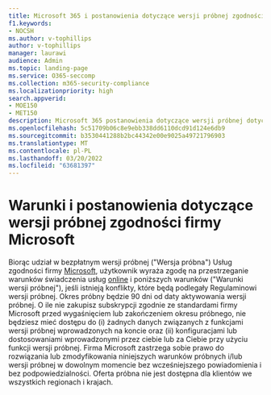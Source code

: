 ```yaml
---
title: Microsoft 365 i postanowienia dotyczące wersji próbnej zgodności z przepisami
f1.keywords:
- NOCSH
ms.author: v-tophillips
author: v-tophillips
manager: laurawi
audience: Admin
ms.topic: landing-page
ms.service: O365-seccomp
ms.collection: m365-security-compliance
ms.localizationpriority: high
search.appverid:
- MOE150
- MET150
description: Microsoft 365 postanowienia dotyczące wersji próbnej dotyczącej zgodności z przepisami.
ms.openlocfilehash: 5c51709b06c8e9ebb338dd6110dcd91d124e6db9
ms.sourcegitcommit: b3530441288b2bc44342e00e9025a49721796903
ms.translationtype: MT
ms.contentlocale: pl-PL
ms.lasthandoff: 03/20/2022
ms.locfileid: "63681397"
---
```

# <a name="microsoft-compliance-trial-terms-and-conditions"></a>Warunki i postanowienia dotyczące wersji próbnej zgodności firmy Microsoft

Biorąc udział w bezpłatnym wersji próbnej ("Wersja próbna") Usług zgodności firmy [Microsoft](compliance-easy-trials.md), użytkownik wyraża zgodę na przestrzeganie warunków świadczenia usług [online](https://go.microsoft.com/fwlink/?linkid=2108910) i poniższych warunków ("Warunki wersji próbnej"), jeśli istnieją konflikty, które będą podlegały Regulaminowi wersji próbnej. Okres próbny będzie 90 dni od daty aktywowania wersji próbnej. O ile nie zakupisz subskrypcji zgodnie ze standardami firmy Microsoft przed wygaśnięciem lub zakończeniem okresu próbnego, nie będziesz mieć dostępu do (i) żadnych danych związanych z funkcjami wersji próbnej wprowadzonych na koncie oraz (ii) konfiguracjami lub dostosowaniami wprowadzonymi przez ciebie lub za Ciebie przy użyciu funkcji wersji próbnej. Firma Microsoft zastrzega sobie prawo do rozwiązania lub zmodyfikowania niniejszych warunków próbnych i/lub wersji próbnej w dowolnym momencie bez wcześniejszego powiadomienia i bez podpowiedzialności. Oferta próbna nie jest dostępna dla klientów we wszystkich regionach i krajach.
